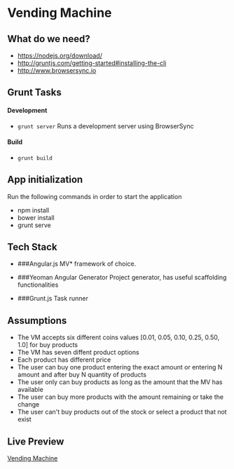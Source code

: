 Vending Machine
=====

## What do we need?

- https://nodejs.org/download/
- http://gruntjs.com/getting-started#installing-the-cli
- http://www.browsersync.io

## Grunt Tasks

#### Development
- `grunt server` Runs a development server using BrowserSync

#### Build
- `grunt build` 

## App initialization
Run the following commands in order to start the application

* npm install
* bower install
* grunt serve


## Tech Stack

* ###Angular.js
  MV* framework of choice.

* ###Yeoman Angular Generator
  Project generator, has useful scaffolding functionalities

* ###Grunt.js
  Task runner

## Assumptions

* The VM accepts six different coins values [0.01, 0.05, 0.10, 0.25, 0.50, 1.0] for buy products
* The VM has seven diffent product options
* Each product has different price
* The user can buy one product entering the exact amount or entering N amount and after buy N quantity of products
* The user only can buy products as long as the amount that the MV has available
* The user can buy more products with the amount remaining or take the change
* The user can't buy products out of the stock or select a product that not exist


## Live Preview
[Vending Machine](http://lobcode.com/test/vending-machine)




